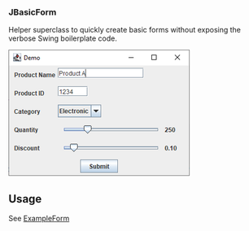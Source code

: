 ### JBasicForm ###

Helper superclass to quickly create basic forms without exposing the verbose Swing boilerplate code.

![](https://github.com/DM-UK/JBasicForm/blob/master/src/main/resources/screenshot.png)

## Usage ##

See [ExampleForm](https://github.com/DM-UK/JBasicForm/blob/master/src/main/java/demo/ExampleForm.java)
